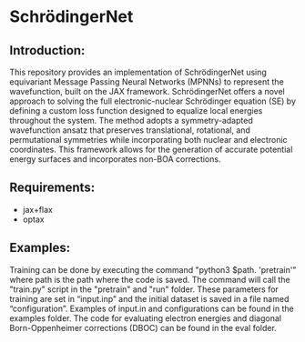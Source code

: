 # SchrödingerNet
## Introduction:
This repository provides an implementation of SchrödingerNet using equivariant Message Passing Neural Networks (MPNNs) to represent the wavefunction, built on the JAX framework. SchrödingerNet offers a novel approach to solving the full electronic-nuclear Schrödinger equation (SE) by defining a custom loss function designed to equalize local energies throughout the system. The method adopts a symmetry-adapted wavefunction ansatz that preserves translational, rotational, and permutational symmetries while incorporating both nuclear and electronic coordinates. This framework allows for the generation of accurate potential energy surfaces and incorporates non-BOA corrections.
## Requirements:
* jax+flax
* optax

## Examples:
Training can be done by executing the command "python3 $path. 'pretrain'" where path is the path where the code is saved. The command will call the "train.py" script in the "pretrain" and "run" folder. These parameters for training are set in “input.inp” and the initial dataset is saved in a file named “configuration”. Examples of input.in and configurations can be found in the examples folder. The code for evaluating electron energies and diagonal Born-Oppenheimer corrections (DBOC) can be found in the eval folder.

